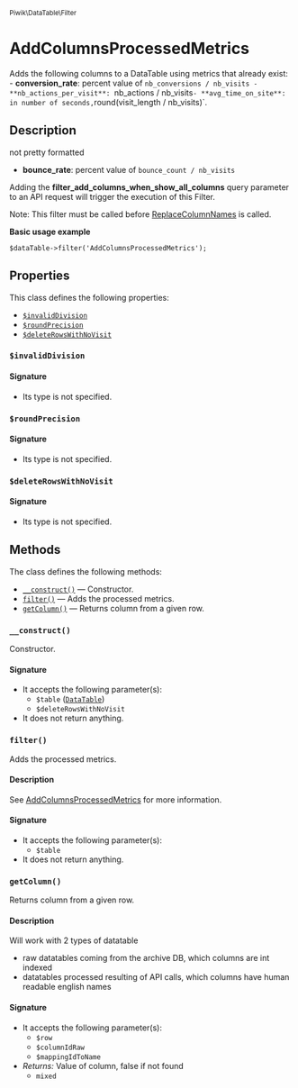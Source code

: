 <small>Piwik\DataTable\Filter</small>

AddColumnsProcessedMetrics
==========================

Adds the following columns to a DataTable using metrics that already exist:  - **conversion_rate**: percent value of `nb_conversions / nb_visits - **nb_actions_per_visit**: `nb_actions / nb_visits` - **avg_time_on_site**: in number of seconds, `round(visit_length / nb_visits)`.

Description
-----------

not
                        pretty formatted
- **bounce_rate**: percent value of `bounce_count / nb_visits`

Adding the **filter_add_columns_when_show_all_columns** query parameter to
an API request will trigger the execution of this Filter.

Note: This filter must be called before [ReplaceColumnNames](#) is called.

**Basic usage example**

    $dataTable->filter('AddColumnsProcessedMetrics');


Properties
----------

This class defines the following properties:

- [`$invalidDivision`](#$invaliddivision)
- [`$roundPrecision`](#$roundprecision)
- [`$deleteRowsWithNoVisit`](#$deleterowswithnovisit)

<a name="invaliddivision" id="invaliddivision"></a>
### `$invalidDivision`

#### Signature

- Its type is not specified.


<a name="roundprecision" id="roundprecision"></a>
### `$roundPrecision`

#### Signature

- Its type is not specified.


<a name="deleterowswithnovisit" id="deleterowswithnovisit"></a>
### `$deleteRowsWithNoVisit`

#### Signature

- Its type is not specified.


Methods
-------

The class defines the following methods:

- [`__construct()`](#__construct) &mdash; Constructor.
- [`filter()`](#filter) &mdash; Adds the processed metrics.
- [`getColumn()`](#getcolumn) &mdash; Returns column from a given row.

<a name="__construct" id="__construct"></a>
### `__construct()`

Constructor.

#### Signature

- It accepts the following parameter(s):
    - `$table` ([`DataTable`](../../../Piwik/DataTable.md))
    - `$deleteRowsWithNoVisit`
- It does not return anything.

<a name="filter" id="filter"></a>
### `filter()`

Adds the processed metrics.

#### Description

See [AddColumnsProcessedMetrics](#AddColumnsProcessedMetrics) for
more information.

#### Signature

- It accepts the following parameter(s):
    - `$table`
- It does not return anything.

<a name="getcolumn" id="getcolumn"></a>
### `getColumn()`

Returns column from a given row.

#### Description

Will work with 2 types of datatable
- raw datatables coming from the archive DB, which columns are int indexed
- datatables processed resulting of API calls, which columns have human readable english names

#### Signature

- It accepts the following parameter(s):
    - `$row`
    - `$columnIdRaw`
    - `$mappingIdToName`
- _Returns:_ Value of column, false if not found
    - `mixed`

